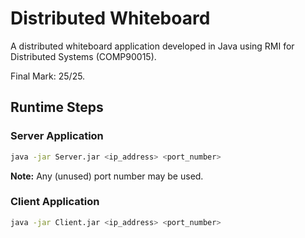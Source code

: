 # Distributed Whiteboard

A distributed whiteboard application developed in Java using RMI for Distributed Systems (COMP90015).

Final Mark: 25/25.

## Runtime Steps
### Server Application
```bash
java -jar Server.jar <ip_address> <port_number>
```
**Note:** Any (unused) port number may be used.

### Client Application
```bash
java -jar Client.jar <ip_address> <port_number>
```